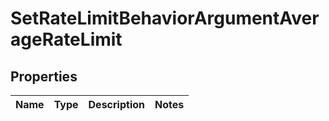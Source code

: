 

# SetRateLimitBehaviorArgumentAverageRateLimit


## Properties

| Name | Type | Description | Notes |
|------------ | ------------- | ------------- | -------------|



